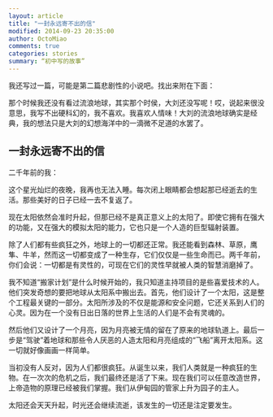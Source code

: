 ```yaml
---
layout: article
title: "一封永远寄不出的信"
modified: 2014-09-23 20:35:00
author: OctoMiao
comments: true
categories: stories
summary: “初中写的故事”
---
```



我还写过一篇，可能是第二篇悲剧性的小说吧。找出来附在下面：

那个时候我还没有看过流浪地球，其实那个时侯，大刘还没写呢！哎，说起来很没意思，我写不出硬科幻的，我不喜欢。我喜欢人情味！大刘的流浪地球确实是经典，我的想法只是大刘的幻想海洋中的一滴微不足道的水罢了。

<!-- more -->

## 一封永远寄不出的信

二千年前的我：

这个星光灿烂的夜晚，我再也无法入睡。每次闭上眼睛都会想起那已经逝去的生活。那些美好的日子已经一去不复返了。

现在太阳依然会准时升起，但那已经不是真正意义上的太阳了。即使它拥有在强大的功能，又在强大的模拟太阳的能力，它也只是一个人造的巨型辐射装置。

除了人们都有些疯狂之外，地球上的一切都还正常。我还能看到森林、草原，鹰隼、牛羊，然而这一切都变成了一种生存，它们仅仅是一些生命而已。两千年前，你们会说：一切都是有灵性的，可现在它们的灵性早就被人类的智慧消磨掉了。

我不知道“搬家计划”是什么时候开始的，我只知道主持项目的是些喜爱技术的人。他们突发奇想的要把地球从太阳系中搬出去。首先，他们设计了一个太阳，这是整个工程最关键的一部分。太阳所涉及的不仅是能源和安全问题，它还关系到人们的心灵。因为在一个没有日出日落的世界上生活的人们是不会有灵魂的。

然后他们又设计了一个月亮，因为月亮被无情的留在了原来的地球轨道上。最后一步是“驾驶”着地球和那些令人厌恶的人造太阳和月亮组成的“飞船”离开太阳系。这一切就好像画画一样简单。

当初没有人反对，因为人们都很疯狂。从诞生以来，我们人类就是一种疯狂的生物。在一次次的危机之后，我们最终还是活了下来。现在我们可以任意改造世界，上帝造物的原理已经被我们掌握。我们从伊甸园的管家上升为园子的主人。

太阳还会天天升起，时光还会继续流逝，该发生的一切还是注定要发生。

